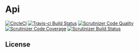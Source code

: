 # Api
[![CircleCI](https://circleci.com/gh/kubikvest/api/tree/master.svg?style=svg)](https://circleci.com/gh/kubikvest/api/tree/master) [![Travis-ci Build Status](https://travis-ci.org/kubikvest/api.svg?branch=master)](https://travis-ci.org/kubikvest/api) [![Scrutinizer Code Quality](https://scrutinizer-ci.com/g/kubikvest/api/badges/quality-score.png?b=master)](https://scrutinizer-ci.com/g/kubikvest/api/?branch=master) [![Scrutinizer Code Coverage](https://scrutinizer-ci.com/g/kubikvest/api/badges/coverage.png?b=master)](https://scrutinizer-ci.com/g/kubikvest/api/?branch=master) [![Scrutinizer Build Status](https://scrutinizer-ci.com/g/kubikvest/api/badges/build.png?b=master)](https://scrutinizer-ci.com/g/kubikvest/api/build-status/master)

## License
